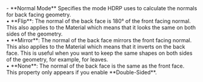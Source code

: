 <tr>
<td>- **Normal Mode**</td>
<td>Specifies the mode HDRP uses to calculate the normals for back facing geometry.<br />&#8226; **Flip**: The normal of the back face is 180° of the front facing normal. This also applies to the Material which means that it looks the same on both sides of the geometry.<br />&#8226; **Mirror**: The normal of the back face mirrors the front facing normal. This also applies to the Material which means that it inverts on the back face. This is useful when you want to keep the same shapes on both sides of the geometry, for example, for leaves.<br />&#8226; **None**: The normal of the back face is the same as the front face.<br/>This property only appears if you enable **Double-Sided**.</td>
</tr>
